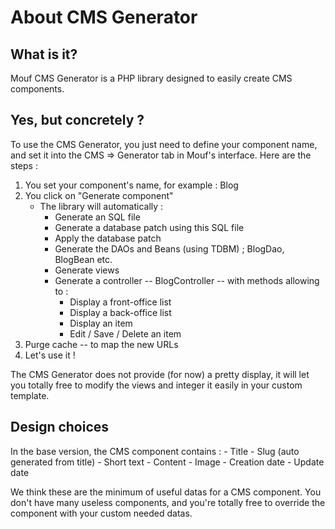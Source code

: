 About CMS Generator
=================================

What is it?
-----------

Mouf CMS Generator is a PHP library designed to easily create CMS components.


Yes, but concretely ?
---------------------

To use the CMS Generator, you just need to define your component name, and set it into the CMS => Generator tab in Mouf's interface.
Here are the steps :

1. You set your component's name, for example : Blog
2. You click on "Generate component"
    - The library will automatically :
        - Generate an SQL file
        - Generate a database patch using this SQL file
        - Apply the database patch
        - Generate the DAOs and Beans (using TDBM) ; BlogDao, BlogBean etc.
        - Generate views
        - Generate a controller -- BlogController -- with methods allowing to :
            - Display a front-office list
            - Display a back-office list
            - Display an item
            - Edit / Save / Delete an item
3. Purge cache -- to map the new URLs
4. Let's use it !

The CMS Generator does not provide (for now) a pretty display, it will let you totally free to modify the views and integer it easily in your custom template.


Design choices
--------------

In the base version, the CMS component contains :
    - Title
    - Slug (auto generated from title)
    - Short text
    - Content
    - Image
    - Creation date
    - Update date

We think these are the minimum of useful datas for a CMS component.
You don't have many useless components, and you're totally free to override the component with your custom needed datas.

